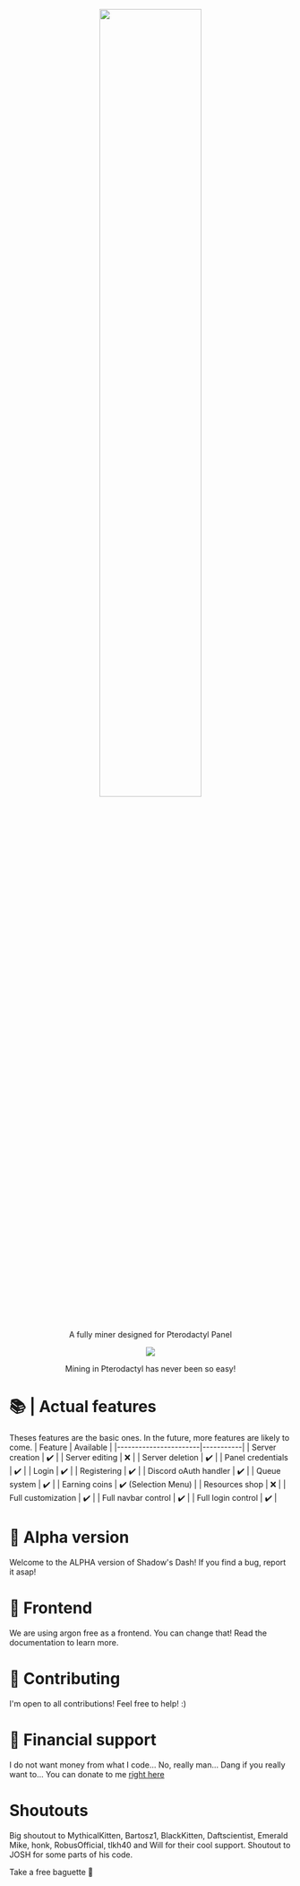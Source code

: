 <p align="center"><img src="https://i.imgur.com/Gt7efPR.png" width=60% /></p>
<p align="center">A fully miner designed for Pterodactyl Panel</p>
<p align="center"><img src="https://img.shields.io/badge/Made%20with-JS-FFFB00" /></p>

<p align="center">Mining in Pterodactyl has never been so easy!</p>

# 📚 | Actual features
Theses features are the basic ones. In the future, more features are likely to come.
| Feature               | Available |
|-----------------------|-----------|
| Server creation       | ✔️         |
| Server editing        | ❌         |
| Server deletion       | ✔️         |
| Panel credentials     | ✔️         |
| Login                 | ✔️         |
| Registering           | ✔️         |
| Discord oAuth handler | ✔️         |
| Queue system          | ✔️         |
| Earning coins         | ✔️ (Selection Menu) |
| Resources shop        | ❌         |
| Full customization    | ✔️         |
| Full navbar control   | ✔️         |
| Full login control    | ✔️         |

# 🥇 Alpha version
Welcome to the ALPHA version of Shadow's Dash! If you find a bug, report it asap!

# 🎨 Frontend
We are using argon free as a frontend. You can change that! Read the documentation to learn more.

# 👔 Contributing
I'm open to all contributions! Feel free to help! :)

# 💸 Financial support
I do not want money from what I code...
No, really man... Dang if you really want to...
You can donate to me <a href="https://donate.shadow-baguet.xyz">right here</a>

# Shoutouts
Big shoutout to MythicalKitten, Bartosz1, BlackKitten, Daftscientist, Emerald Mike, honk, RobusOfficial, tlkh40 and Will for their cool support.
Shoutout to JOSH for some parts of his code.

Take a free baguette 🥖